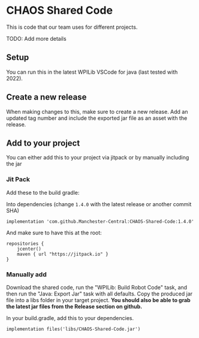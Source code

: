 # CHAOS Shared Code
This is code that our team uses for different projects.

TODO: Add more details


## Setup 
You can run this in the latest WPILib VSCode for java (last tested with 2022).

## Create a new release
When making changes to this, make sure to create a new release. Add an updated tag number and include the exported jar file as an asset with the release.


## Add to your project

You can either add this to your project via jitpack or by manually including the jar

### Jit Pack
Add these to the build gradle:

Into dependencies (change `1.4.0` with the latest release or another commit SHA)
```
implementation 'com.github.Manchester-Central:CHAOS-Shared-Code:1.4.0'
```

And make sure to have this at the root:
```
repositories { 
    jcenter() 
    maven { url "https://jitpack.io" }
}
```

### Manually add

Download the shared code, run the "WPILib: Build Robot Code" task, and then run the "Java: Export Jar" task with all defaults. Copy the produced jar file into a libs folder in your target project.
**You should also be able to grab the latest jar files from the Release section on github.**

In your build.gradle, add this to your dependencies.
```
implementation files('libs/CHAOS-Shared-Code.jar')
```
